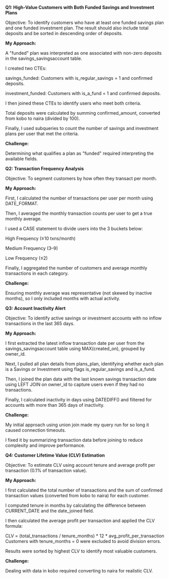 **Q1: High-Value Customers with Both Funded Savings and Investment Plans**

Objective: To identify customers who have at least one funded savings plan and one funded investment plan. 
The result should also include total deposits and be sorted in descending order of deposits.

**My Approach:**

A "funded" plan was interpreted as one associated with non-zero deposits in the savings_savingsaccount table.

I created two CTEs:

savings_funded: Customers with is_regular_savings = 1 and confirmed deposits.

investment_funded: Customers with is_a_fund = 1 and confirmed deposits.

I then joined these CTEs to identify users who meet both criteria.

Total deposits were calculated by summing confirmed_amount, converted from kobo to naira (divided by 100).

Finally, I used subqueries to count the number of savings and investment plans per user that met the criteria.

**Challenge:**

Determining what qualifies a plan as "funded" required interpreting the available fields.





**Q2: Transaction Frequency Analysis**

Objective: To segment customers by how often they transact per month.

**My Approach:**

First, I calculated the number of transactions per user per month using DATE_FORMAT.

Then, I averaged the monthly transaction counts per user to get a true monthly average.

I used a CASE statement to divide users into the 3 buckets below:

High Frequency (≥10 txns/month)

Medium Frequency (3–9)

Low Frequency (≤2)

Finally, I aggregated the number of customers and average monthly transactions in each category.

**Challenge:**

Ensuring monthly average was representative (not skewed by inactive months), so I only included months with actual activity.





**Q3: Account Inactivity Alert**

Objective: To identify active savings or investment accounts with no inflow transactions in the last 365 days.

**My Approach:**

I first extracted the latest inflow transaction date per user from the savings_savingsaccount table using MAX(created_on), grouped by owner_id.

Next, I pulled all plan details from plans_plan, identifying whether each plan is a Savings or Investment using flags is_regular_savings and is_a_fund.

Then, I joined the plan data with the last known savings transaction date using LEFT JOIN on owner_id to capture users even if they had no transactions.

Finally, I calculated inactivity in days using DATEDIFF() and filtered for accounts with more than 365 days of inactivity.

**Challenge:**

My initial approach using union join made my query run for so long it caused connection timeouts.

I fixed it by summarizing transaction data before joining to reduce complexity and improve performance.





**Q4: Customer Lifetime Value (CLV) Estimation**

Objective: To estimate CLV using account tenure and average profit per transaction (0.1% of transaction value).

**My Approach:**

I first calculated the total number of transactions and the sum of confirmed transaction values (converted from kobo to naira) for each customer.

I computed tenure in months by calculating the difference between CURRENT_DATE and the date_joined field.

I then calculated the average profit per transaction and applied the CLV formula:

CLV = (total_transactions / tenure_months) * 12 * avg_profit_per_transaction
Customers with tenure_months = 0 were excluded to avoid division errors.

Results were sorted by highest CLV to identify most valuable customers.

**Challenge:**

Dealing with data in kobo required converting to naira for realistic CLV.


